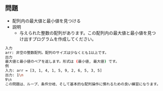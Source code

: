 ## 問題
- 配列内の最大値と最小値を見つける
- 説明
   - 与えられた整数の配列があります。この配列内の最大値と最小値を見つけ出すプログラムを作成してください。

```bash
入力
arr: 非空の整数配列。配列のサイズは少なくとも1以上です。
出力
最大値と最小値のペアを返します。形式は (最小値, 最大値) です。
例
入力: arr = [3, 1, 4, 1, 5, 9, 2, 6, 5, 3, 5]
出力: 1\n
9\n
この問題は、ループ、条件分岐、そして基本的な配列操作に慣れるための良い練習になります。また、アルゴリズムの効率性に関しても考慮する良い機会です。最も基本的な解法は、配列を一度通過して最大値と最小値を見つけることです。より効率的なアプローチには、分割統治法などが考えられますが、これは初級レベルの問題には適していません。
```